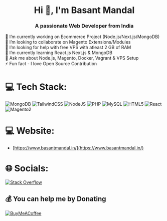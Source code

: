 <h1 align="center">Hi 👋, I'm Basant Mandal</h1>
<h3 align="center">A passionate Web Developer from India</h3>

🔭 I’m currently working on Ecommerce Project (Node.js/Next.js/MongoDB)
<br>👯 I’m looking to collaborate on Magento Extensions/Modules
<br>🤝 I’m looking for help with free VPS with atleast 2 GB of RAM
<br>🌱 I’m currently learning React.js Next.js & MongoDB
<br>💬 Ask me about Node.js, Magento, Docker, Vagrant & VPS Setup
<br>⚡ Fun fact - I love Open Source Contribution

# 💻 Tech Stack:
![MongoDB](https://img.shields.io/badge/MongoDB-%234ea94b.svg?style=flat&logo=mongodb&logoColor=white) ![TailwindCSS](https://img.shields.io/badge/Tailwindcss-%2338B2AC.svg?style=flat&logo=tailwind-css&logoColor=white) ![NodeJS](https://img.shields.io/badge/Node.js-6DA55F?style=flat&logo=node.js&logoColor=white) ![PHP](https://img.shields.io/badge/Php-%23777BB4.svg?style=flat&logo=php&logoColor=white) ![MySQL](https://img.shields.io/badge/MySQL-%2300000f.svg?style=flat&logo=mysql&logoColor=white) ![HTML5](https://img.shields.io/badge/html5-%23E34F26.svg?style=flat&logo=html5&logoColor=white) ![React](https://img.shields.io/badge/React-%2320232a.svg?style=flat&logo=react&logoColor=%2361DAFB) ![Magento2](https://img.shields.io/badge/Magento-black?logo=magento)

# 💻 Website:
- [https://www.basantmandal.in/](https://www.basantmandal.in/)

# 🌐 Socials:
[![Stack Overflow](https://img.shields.io/badge/-Stackoverflow-FE7A16?logo=stack-overflow&logoColor=white)](https://stackoverflow.com/users/7602650/basant-mandal) 

## 💰 You can help me by Donating
[![BuyMeACoffee](https://img.shields.io/badge/Buy%20Me%20a%20Coffee-ffdd00?style=for-the-badge&logo=buy-me-a-coffee&logoColor=black)](https://buymeacoffee.com/basantmandal) 
